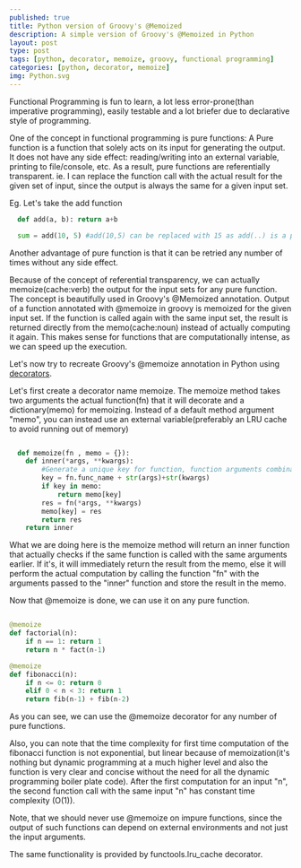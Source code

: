 ```yaml
---
published: true
title: Python version of Groovy's @Memoized
description: A simple version of Groovy's @Memoized in Python
layout: post
type: post
tags: [python, decorator, memoize, groovy, functional programming]
categories: [python, decorator, memoize]
img: Python.svg
---
```

Functional Programming is fun to learn, a lot less error-prone(than imperative programming), easily testable and a lot briefer due to declarative style of programming.

One of the concept in functional programming is pure functions: A Pure function is a function that solely acts on its input for generating the output. It does not have any side effect: reading/writing into an external variable, printing to file/console, etc. As a result, pure functions are referentially transparent. ie. I can replace the function call with the actual result for the given set of input, since the output is always the same for a given input set.

Eg. Let's take the add function

```python
  def add(a, b): return a+b

  sum = add(10, 5) #add(10,5) can be replaced with 15 as add(..) is a pure function with no side effect. 
```

Another advantage of pure function is that it can be retried any number of times without any side effect.

Because of the concept of referential transparency, we can actually memoize(cache:verb) the output for the input sets for any pure function. The concept is beautifully used in Groovy's @Memoized annotation. Output of a function annotated with @memoize in groovy is memoized for the given input set. If the function is called again with the same input set, the result is returned directly from the memo(cache:noun) instead of actually computing it again. This makes sense for functions that are computationally intense, as we can speed up the execution.

Let's now try to recreate Groovy's @memoize annotation in Python using [decorators](http://www.learnpython.org/en/Decorators).

Let's first create a decorator name memoize. The memoize method takes two arguments the actual function(fn) that it will decorate and a dictionary(memo) for memoizing. Instead of a default method argument "memo", you can instead use an external variable(preferably an LRU cache to avoid running out of memory)


```python

  def memoize(fn , memo = {}):
    def inner(*args, **kwargs):
    	#Generate a unique key for function, function arguments combination. i.e. function invocation.
        key = fn.func_name + str(args)+str(kwargs)
        if key in memo:
            return memo[key]
        res = fn(*args, **kwargs)
        memo[key] = res
        return res
    return inner

```

What we are doing here is the memoize method will return an inner function that actually checks if the same function is called with the same arguments earlier. If it's, it will immediately return the result from the memo, else it will perform the actual computation by calling the function "fn" with the arguments passed to the "inner" function and store the result in the memo.

Now that @memoize is done, we can use it on any pure function.

```python

@memoize
def factorial(n):
	if n == 1: return 1
	return n * fact(n-1)

@memoize
def fibonacci(n):
	if n <= 0: return 0
	elif 0 < n < 3: return 1
	return fib(n-1) + fib(n-2)

```

As you can see, we can use the @memoize decorator for any number of pure functions. 

Also, you can note that the time complexity for first time computation of the fibonacci function is not exponential, but linear because of memoization(it's nothing but dynamic programming at a much higher level and also the function is very clear and concise without the need for all the dynamic programming boiler plate code). After the first computation for an input 
"n", the second function call with the same input "n" has constant time complexity (O(1)).

Note, that we should never use @memoize on impure functions, since the output of such functions can depend on external environments and not just the input arguments.


The same functionality is provided by functools.lru_cache decorator.


